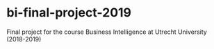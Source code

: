 # bi-final-project-2019
Final project for the course Business Intelligence at Utrecht University (2018-2019)
